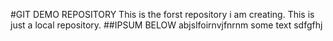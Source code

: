 #GIT DEMO REPOSITORY
This is the forst repository i am creating.
This is just a local repository.
##IPSUM BELOW
abjslfoirnvjfnrnm  some text
sdfgfhj